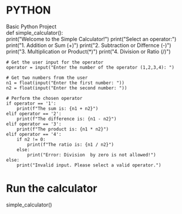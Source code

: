 # PYTHON
Basic Python Project
<br>
def simple_calculator():
<br>
    print("Welcome to the Simple Calculator!")
    print("Select an operator:")
    print("1. Addition or Sum (+)")
    print("2. Subtraction or Differnce (-)")
    print("3. Multiplication  or Product(*)")
    print("4. Division or Ratio (/)")
    
    # Get the user input for the operator 
    operator = input("Enter the number of the operator (1,2,3,4): ")
    
    # Get two numbers from the user
    n1 = float(input("Enter the first number: "))
    n2 = float(input("Enter the second number: "))
    
    # Perform the chosen operator
    if operator == '1':
        print(f"The sum is: {n1 + n2}")
    elif operator == '2':
        print(f"The difference is: {n1 - n2}")
    elif operator == '3':
        print(f"The product is: {n1 * n2}")
    elif operator == '4':
        if n2 != 0:
            print(f"The ratio is: {n1 / n2}")
        else:
            print("Error: Division  by zero is not allowed!")
    else:
        print("Invalid input. Please select a valid operator.")
    
# Run the calculator
simple_calculator()
